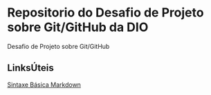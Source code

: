 #  Repositorio do Desafio de Projeto sobre Git/GitHub da DIO
Desafio de Projeto sobre Git/GitHub

## LinksÚteis
[Sintaxe Básica Markdown](https://www.markdownguide.org/basic-syntax/)
